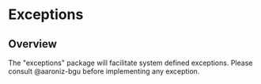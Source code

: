 # Exceptions

## Overview

The "exceptions" package will facilitate system defined exceptions. Please consult @aaroniz-bgu before implementing any exception.